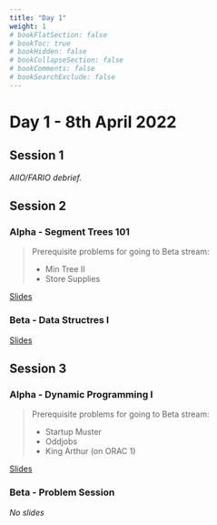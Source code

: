 ```yaml
---
title: "Day 1"
weight: 1
# bookFlatSection: false
# bookToc: true
# bookHidden: false
# bookCollapseSection: false
# bookComments: false
# bookSearchExclude: false
---
```


# Day 1 - 8th April 2022

## Session 1

*AIIO/FARIO debrief.*

## Session 2

### Alpha - Segment Trees 101
> Prerequisite problems for going to Beta stream:
> - Min Tree II
> - Store Supplies

[Slides](/april/2022/alphads1.pdf)

### Beta - Data Structres I
[Slides](/april/2022/betads1.pdf)

## Session 3

### Alpha - Dynamic Programming I
> Prerequisite problems for going to Beta stream:
> - Startup Muster
> - Oddjobs
> - King Arthur (on ORAC 1)

[Slides](/april/2022/alphadp1.pdf)

### Beta - Problem Session
*No slides*
